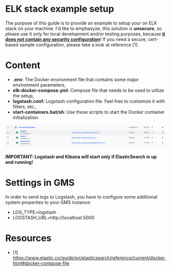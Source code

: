 # ELK stack example setup

The purpose of this guide is to provide an example to setup your on ELK stack on your machine. I'd like to emphasyze, this solution is **unsecure**, so please use it only for local development and/or testing purposes, because __<u>it does not contain any security configuration</u>__! If you need a secure, cert-based sample configuration, please take a look at reference [1].

# Content

- **.env**: The Docker environment file that contains some major environment parameters,
- **elk-docker-compose.yml**: Compose file that needs to be used to utilize the setup,
- **logstash.conf:** Logstash configuration file. Feel free to customize it with filters, etc.,
- **start-containers.bat/sh**: Use these scripts to start the Docker container initialization.

![image-20240311120821032](./assets/elk-config-in-action.png)

**IMPORTANT: Logstash and Kibana will start only if ElasticSearch is up and running!**

# Settings in GMS

In order to send logs to Logstash, you have to configure some additional system properties to your GMS instance:

- LOG_TYPE=logstash
- LOGSTASH_URL=http://localhost:5000

# Resources

- [1] https://www.elastic.co/guide/en/elasticsearch/reference/current/docker.html#docker-compose-file
